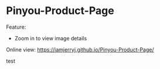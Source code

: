 # Pinyou-Product-Page

Feature:
- Zoom in to view image details

Online view:
https://iamjerryj.github.io/Pinyou-Product-Page/

test
